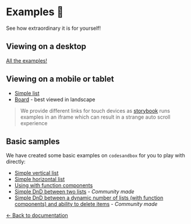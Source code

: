 # Examples 🎉

See how extraordinary it is for yourself!

## Viewing on a desktop

[All the examples!](https://react-ui-dnd.netlify.app)

## Viewing on a mobile or tablet

- [Simple list](https://react-ui-dnd.netlify.app/iframe.html?id=single-vertical-list--basic)
- [Board](https://react-ui-dnd.netlify.app/iframe.html?id=board--simple) - best viewed in landscape

> We provide different links for touch devices as [storybook](https://github.com/storybooks/storybook) runs examples in an iframe which can result in a strange auto scroll experience

## Basic samples

We have created some basic examples on `codesandbox` for you to play with directly:

- [Simple vertical list](https://codesandbox.io/s/k260nyxq9v)
- [Simple horizontal list](https://codesandbox.io/s/mmrp44okvj)
- [Using with function components](https://codesandbox.io/s/zqwz5n5p9x)
- [Simple DnD between two lists](https://codesandbox.io/s/ql08j35j3q) - _Community made_
- [Simple DnD between a dynamic number of lists (with function components) and ability to delete items](https://codesandbox.io/s/-w5szl) - _Community made_

[← Back to documentation](/README.md#documentation-)
